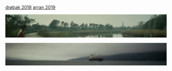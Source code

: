 

[dr&oslash;bak 2018](photos/drobak)
[arran 2019](photos/arran)

![](/assets/misc/panda-duffel.jpg)

![](/assets/misc/boat.jpg)

